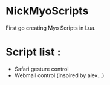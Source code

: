 NickMyoScripts
==============

First go creating Myo Scripts in Lua.

# Script list :
- Safari gesture control
- Webmail control (inspired by alex...)
